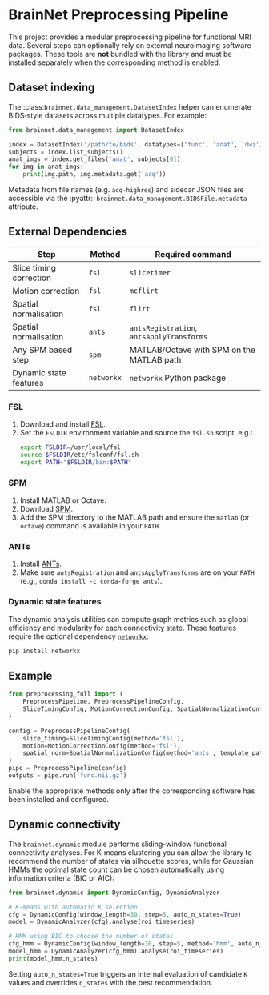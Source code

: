# BrainNet Preprocessing Pipeline

This project provides a modular preprocessing pipeline for functional MRI data. Several steps can optionally rely on external neuroimaging software packages. These tools are **not** bundled with the library and must be installed separately when the corresponding method is enabled.

## Dataset indexing

The :class:`brainnet.data_management.DatasetIndex` helper can enumerate
BIDS‑style datasets across multiple datatypes. For example:

```python
from brainnet.data_management import DatasetIndex

index = DatasetIndex('/path/to/bids', datatypes=['func', 'anat', 'dwi'])
subjects = index.list_subjects()
anat_imgs = index.get_files('anat', subjects[0])
for img in anat_imgs:
    print(img.path, img.metadata.get('acq'))
```

Metadata from file names (e.g. ``acq-highres``) and sidecar JSON files
are accessible via the :pyattr:`~brainnet.data_management.BIDSFile.metadata`
attribute.

## External Dependencies

| Step | Method | Required command |
|------|--------|-----------------|
| Slice timing correction | `fsl` | `slicetimer` |
| Motion correction | `fsl` | `mcflirt` |
| Spatial normalisation | `fsl` | `flirt` |
| Spatial normalisation | `ants` | `antsRegistration`, `antsApplyTransforms` |
| Any SPM based step | `spm` | MATLAB/Octave with SPM on the MATLAB path |
| Dynamic state features | `networkx` | `networkx` Python package |

### FSL

1. Download and install [FSL](https://fsl.fmrib.ox.ac.uk/fsl/fslwiki/FslInstallation).
2. Set the `FSLDIR` environment variable and source the `fsl.sh` script, e.g.:
   ```bash
   export FSLDIR=/usr/local/fsl
   source $FSLDIR/etc/fslconf/fsl.sh
   export PATH="$FSLDIR/bin:$PATH"
   ```

### SPM

1. Install MATLAB or Octave.
2. Download [SPM](https://www.fil.ion.ucl.ac.uk/spm/software/).
3. Add the SPM directory to the MATLAB path and ensure the `matlab` (or `octave`) command is available in your `PATH`.

### ANTs

1. Install [ANTs](https://antsx.github.io/).
2. Make sure `antsRegistration` and `antsApplyTransforms` are on your `PATH` (e.g., `conda install -c conda-forge ants`).

### Dynamic state features

The dynamic analysis utilities can compute graph metrics such as
global efficiency and modularity for each connectivity state. These
features require the optional dependency [`networkx`](https://networkx.org/):

```bash
pip install networkx
```

## Example

```python
from preprocessing_full import (
    PreprocessPipeline, PreprocessPipelineConfig,
    SliceTimingConfig, MotionCorrectionConfig, SpatialNormalizationConfig
)

config = PreprocessPipelineConfig(
    slice_timing=SliceTimingConfig(method='fsl'),
    motion=MotionCorrectionConfig(method='fsl'),
    spatial_norm=SpatialNormalizationConfig(method='ants', template_path='tpl.nii.gz')
)
pipe = PreprocessPipeline(config)
outputs = pipe.run('func.nii.gz')
```

Enable the appropriate methods only after the corresponding software has been installed and configured.

## Dynamic connectivity

The `brainnet.dynamic` module performs sliding-window functional connectivity analyses. For K‑means clustering you can allow
the library to recommend the number of states via silhouette scores, while for Gaussian HMMs the optimal state count can be chosen automatically using information criteria (BIC or AIC):

```python
from brainnet.dynamic import DynamicConfig, DynamicAnalyzer

# K-means with automatic K selection
cfg = DynamicConfig(window_length=30, step=5, auto_n_states=True)
model = DynamicAnalyzer(cfg).analyse(roi_timeseries)

# HMM using BIC to choose the number of states
cfg_hmm = DynamicConfig(window_length=30, step=5, method='hmm', auto_n_states=True, n_states_criterion='bic')
model_hmm = DynamicAnalyzer(cfg_hmm).analyse(roi_timeseries)
print(model_hmm.n_states)
```

Setting `auto_n_states=True` triggers an internal evaluation of candidate `K` values and overrides `n_states` with the best recommendation.
